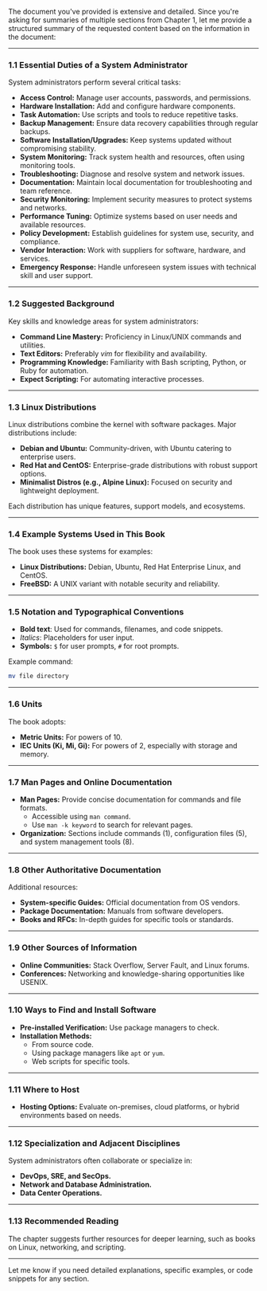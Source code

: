 The document you've provided is extensive and detailed. Since you're asking for summaries of multiple sections from Chapter 1, let me provide a structured summary of the requested content based on the information in the document:

---

### **1.1 Essential Duties of a System Administrator**
System administrators perform several critical tasks:
- **Access Control:** Manage user accounts, passwords, and permissions.
- **Hardware Installation:** Add and configure hardware components.
- **Task Automation:** Use scripts and tools to reduce repetitive tasks.
- **Backup Management:** Ensure data recovery capabilities through regular backups.
- **Software Installation/Upgrades:** Keep systems updated without compromising stability.
- **System Monitoring:** Track system health and resources, often using monitoring tools.
- **Troubleshooting:** Diagnose and resolve system and network issues.
- **Documentation:** Maintain local documentation for troubleshooting and team reference.
- **Security Monitoring:** Implement security measures to protect systems and networks.
- **Performance Tuning:** Optimize systems based on user needs and available resources.
- **Policy Development:** Establish guidelines for system use, security, and compliance.
- **Vendor Interaction:** Work with suppliers for software, hardware, and services.
- **Emergency Response:** Handle unforeseen system issues with technical skill and user support.

---

### **1.2 Suggested Background**
Key skills and knowledge areas for system administrators:
- **Command Line Mastery:** Proficiency in Linux/UNIX commands and utilities.
- **Text Editors:** Preferably *vim* for flexibility and availability.
- **Programming Knowledge:** Familiarity with Bash scripting, Python, or Ruby for automation.
- **Expect Scripting:** For automating interactive processes.

---

### **1.3 Linux Distributions**
Linux distributions combine the kernel with software packages. Major distributions include:
- **Debian and Ubuntu:** Community-driven, with Ubuntu catering to enterprise users.
- **Red Hat and CentOS:** Enterprise-grade distributions with robust support options.
- **Minimalist Distros (e.g., Alpine Linux):** Focused on security and lightweight deployment.

Each distribution has unique features, support models, and ecosystems.

---

### **1.4 Example Systems Used in This Book**
The book uses these systems for examples:
- **Linux Distributions:** Debian, Ubuntu, Red Hat Enterprise Linux, and CentOS.
- **FreeBSD:** A UNIX variant with notable security and reliability.

---

### **1.5 Notation and Typographical Conventions**
- **Bold text**: Used for commands, filenames, and code snippets.
- *Italics*: Placeholders for user input.
- **Symbols:** `$` for user prompts, `#` for root prompts.

Example command:
```bash
mv file directory
```

---

### **1.6 Units**
The book adopts:
- **Metric Units:** For powers of 10.
- **IEC Units (Ki, Mi, Gi):** For powers of 2, especially with storage and memory.

---

### **1.7 Man Pages and Online Documentation**
- **Man Pages:** Provide concise documentation for commands and file formats.
  - Accessible using `man command`.
  - Use `man -k keyword` to search for relevant pages.
- **Organization:** Sections include commands (1), configuration files (5), and system management tools (8).

---

### **1.8 Other Authoritative Documentation**
Additional resources:
- **System-specific Guides:** Official documentation from OS vendors.
- **Package Documentation:** Manuals from software developers.
- **Books and RFCs:** In-depth guides for specific tools or standards.

---

### **1.9 Other Sources of Information**
- **Online Communities:** Stack Overflow, Server Fault, and Linux forums.
- **Conferences:** Networking and knowledge-sharing opportunities like USENIX.

---

### **1.10 Ways to Find and Install Software**
- **Pre-installed Verification:** Use package managers to check.
- **Installation Methods:**
  - From source code.
  - Using package managers like `apt` or `yum`.
  - Web scripts for specific tools.

---

### **1.11 Where to Host**
- **Hosting Options:** Evaluate on-premises, cloud platforms, or hybrid environments based on needs.

---

### **1.12 Specialization and Adjacent Disciplines**
System administrators often collaborate or specialize in:
- **DevOps, SRE, and SecOps.**
- **Network and Database Administration.**
- **Data Center Operations.**

---

### **1.13 Recommended Reading**
The chapter suggests further resources for deeper learning, such as books on Linux, networking, and scripting.

---

Let me know if you need detailed explanations, specific examples, or code snippets for any section.